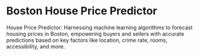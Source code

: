 # Boston House Price Predictor
 House Price Predictor: Harnessing machine learning algorithms to forecast housing prices in Boston, empowering buyers and sellers with accurate predictions based on key factors like location, crime rate, rooms, accessibility, and more.
